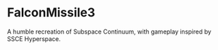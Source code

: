 # FalconMissile3
A humble recreation of Subspace Continuum, with gameplay inspired by SSCE Hyperspace.
